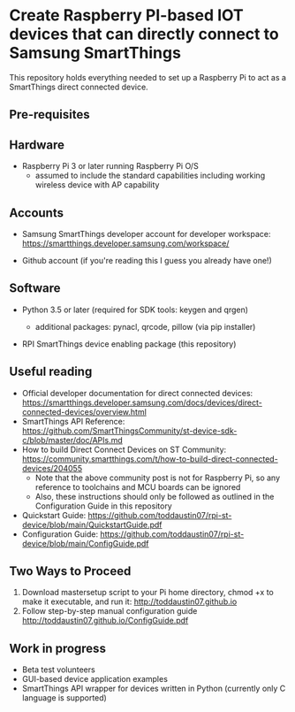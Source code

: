 # Create Raspberry PI-based IOT devices that can directly connect to Samsung SmartThings

This repository holds everything needed to set up a Raspberry Pi to act as a SmartThings direct connected device.

Pre-requisites
--------------
## Hardware
- Raspberry Pi 3 or later running Raspberry Pi O/S 
	- assumed to include the standard capabilities including working wireless device with AP capability
	

## Accounts
- Samsung SmartThings developer account for developer workspace: https://smartthings.developer.samsung.com/workspace/	
	
- Github account (if you're reading this I guess you already have one!)
  
  
## Software
    
- Python 3.5 or later (required for SDK tools: keygen and qrgen)
	- additional packages:  pynacl, qrcode, pillow (via pip installer)
  
- RPI SmartThings device enabling package (this repository)
	
  
Useful reading
---------------
- Official developer documentation for direct connected devices:  https://smartthings.developer.samsung.com/docs/devices/direct-connected-devices/overview.html
- SmartThings API Reference: https://github.com/SmartThingsCommunity/st-device-sdk-c/blob/master/doc/APIs.md
- How to build Direct Connect Devices on ST Community:  https://community.smartthings.com/t/how-to-build-direct-connected-devices/204055
  - Note that the above community post is not for Raspberry Pi, so any reference to toolchains and MCU boards can be ignored
  - Also, these instructions should only be followed as outlined in the Configuration Guide in this repository
- Quickstart Guide:  https://github.com/toddaustin07/rpi-st-device/blob/main/QuickstartGuide.pdf
- Configuration Guide:  https://github.com/toddaustin07/rpi-st-device/blob/main/ConfigGuide.pdf

Two Ways to Proceed
-------------------
1) Download mastersetup script to your Pi home directory, chmod +x to make it executable, and run it: http://toddaustin07.github.io
2) Follow step-by-step manual configuration guide http://toddaustin07.github.io/ConfigGuide.pdf

Work in progress
----------------
- Beta test volunteers
- GUI-based device application examples
- SmartThings API wrapper for devices written in Python (currently only C language is supported)
  
